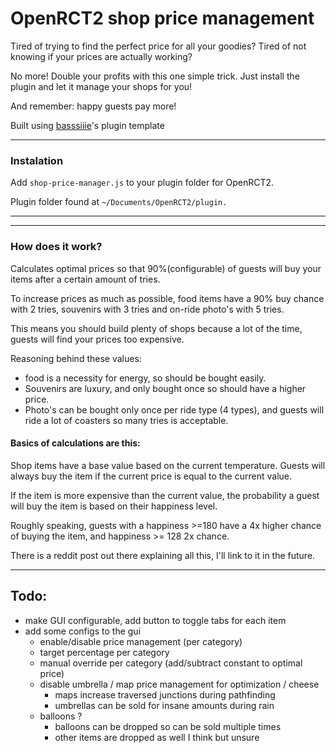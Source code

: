 # OpenRCT2 shop price management

Tired of trying to find the perfect price for all your goodies? Tired of not knowing if your prices are actually working?

No more! Double your profits with this one simple trick. Just install the plugin and let it manage your shops for you!

And remember: happy guests pay more!

Built using [basssiiie](https://github.com/Basssiiie/OpenRCT2-Simple-Typescript-Template)'s plugin template

---
### Instalation

Add `shop-price-manager.js` to your plugin folder for OpenRCT2.

Plugin folder found at `~/Documents/OpenRCT2/plugin.`

---



---

### How does it work?

Calculates optimal prices so that 90%(configurable) of guests will buy your items after a certain amount of tries.

To increase prices as much as possible, food items have a 90% buy chance with 2 tries, souvenirs with 3 tries and on-ride photo's with 5 tries.

This means you should build plenty of shops because a lot of the time, guests will find your prices too expensive.

Reasoning behind these values:
 - food is a necessity for energy, so should be bought easily.
 - Souvenirs are luxury, and only bought once so should have a higher price.
 - Photo's can be bought only once per ride type (4 types), and guests will ride a lot of coasters so many tries is acceptable.


#### Basics of calculations are this:

Shop items have a base value based on the current temperature. Guests will always buy the item if the current price is equal to the current value.

If the item is more expensive than the current value, the probability a guest will buy the item is based on their happiness level.

Roughly speaking, guests with a happiness >=180 have a 4x higher chance of buying the item, and happiness >= 128 2x chance.

There is a reddit post out there explaining all this, I'll link to it in the future.

---

## Todo:
- make GUI configurable, add button to toggle tabs for each item
- add some configs to the gui
    - enable/disable price management (per category)
    - target percentage per category
    - manual override per category (add/subtract constant to optimal price)
    - disable umbrella / map price management for optimization / cheese
        - maps increase traversed junctions during pathfinding
        - umbrellas can be sold for insane amounts during rain
    - balloons ?
        - balloons can be dropped so can be sold multiple times
        - other items are dropped as well I think but unsure
